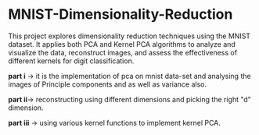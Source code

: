 # MNIST-Dimensionality-Reduction
This project explores dimensionality reduction techniques using the MNIST dataset. It applies both PCA and Kernel PCA algorithms to analyze and visualize the data, reconstruct images, and assess the effectiveness of different kernels for digit classification.


**part i** ->  it is the implementation of pca on mnist data-set and analysing the images of Principle components and as well as variance also.

**part ii**-> reconstructing using different dimensions and picking the right "d" dimension.

**part iii** -> using various kernel functions to implement kernel PCA.
